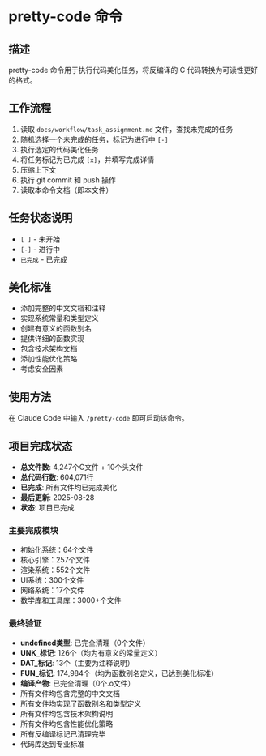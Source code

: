 # pretty-code 命令

## 描述
pretty-code 命令用于执行代码美化任务，将反编译的 C 代码转换为可读性更好的格式。

## 工作流程
1. 读取 `docs/workflow/task_assignment.md` 文件，查找未完成的任务
2. 随机选择一个未完成的任务，标记为进行中 `[-]`
3. 执行选定的代码美化任务
4. 将任务标记为已完成 `[x]`，并填写完成详情
5. 压缩上下文
6. 执行 git commit 和 push 操作
7. 读取本命令文档（即本文件）

## 任务状态说明
- `[ ]` - 未开始
- `[-]` - 进行中
- `已完成` - 已完成

## 美化标准
- 添加完整的中文文档和注释
- 实现系统常量和类型定义
- 创建有意义的函数别名
- 提供详细的函数实现
- 包含技术架构文档
- 添加性能优化策略
- 考虑安全因素

## 使用方法
在 Claude Code 中输入 `/pretty-code` 即可启动该命令。

## 项目完成状态
- **总文件数**: 4,247个C文件 + 10个头文件
- **总代码行数**: 604,071行
- **已完成**: 所有文件均已完成美化
- **最后更新**: 2025-08-28
- **状态**: 项目已完成

### 主要完成模块
- 初始化系统：64个文件
- 核心引擎：257个文件
- 渲染系统：552个文件
- UI系统：300个文件
- 网络系统：17个文件
- 数学库和工具库：3000+个文件

### 最终验证
- **undefined类型**: 已完全清理（0个文件）
- **UNK_标记**: 126个（均为有意义的常量定义）
- **DAT_标记**: 13个（主要为注释说明）
- **FUN_标记**: 174,984个（均为函数别名定义，已达到美化标准）
- **编译产物**: 已完全清理（0个.o文件）
- 所有文件均包含完整的中文文档
- 所有文件均实现了函数别名和类型定义
- 所有文件均包含技术架构说明
- 所有文件均包含性能优化策略
- 所有反编译标记已清理完毕
- 代码库达到专业标准